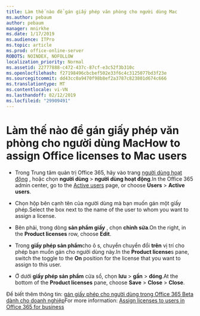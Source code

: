 ```yaml
---
title: Làm thế nào để gán giấy phép văn phòng cho người dùng Mac
ms.author: pebaum
author: pebaum
manager: mnirkhe
ms.date: 1/17/2019
ms.audience: ITPro
ms.topic: article
ms.prod: office-online-server
ROBOTS: NOINDEX, NOFOLLOW
localization_priority: Normal
ms.assetid: 22777888-c472-437c-87cf-e3c52f3b310c
ms.openlocfilehash: f27198496cbcbef502e33f6c4c3125077bd3f23e
ms.sourcegitcommit: dd43cc0a9470f98b8ef2a3787c823801d674c666
ms.translationtype: MT
ms.contentlocale: vi-VN
ms.lasthandoff: 02/12/2019
ms.locfileid: "29909491"
---
```

# <a name="how-to-assign-office-licenses-to-mac-users"></a><span data-ttu-id="5e2b0-102">Làm thế nào để gán giấy phép văn phòng cho người dùng Mac</span><span class="sxs-lookup"><span data-stu-id="5e2b0-102">How to assign Office licenses to Mac users</span></span>

- <span data-ttu-id="5e2b0-103">Trong Trung tâm quản trị Office 365, hãy vào trang [người dùng hoạt động](https://go.microsoft.com/fwlink/p/?linkid=834822) , hoặc chọn **người dùng** \> **người dùng hoạt động**.</span><span class="sxs-lookup"><span data-stu-id="5e2b0-103">In the Office 365 admin center, go to the [Active users](https://go.microsoft.com/fwlink/p/?linkid=834822) page, or choose **Users** \> **Active users**.</span></span>
    
- <span data-ttu-id="5e2b0-104">Chọn hộp bên cạnh tên của người dùng mà bạn muốn gán một giấy phép.</span><span class="sxs-lookup"><span data-stu-id="5e2b0-104">Select the box next to the name of the user to whom you want to assign a license.</span></span>
    
- <span data-ttu-id="5e2b0-105">Bên phải, trong dòng **sản phẩm giấy** , chọn **chỉnh sửa**.</span><span class="sxs-lookup"><span data-stu-id="5e2b0-105">On the right, in the **Product licenses** row, choose **Edit**.</span></span>
    
- <span data-ttu-id="5e2b0-106">Trong **giấy phép sản phẩm**cho ô s, chuyển chuyển đổi **trên** vị trí cho phép bạn muốn gán cho người dùng này.</span><span class="sxs-lookup"><span data-stu-id="5e2b0-106">In the **Product license**s pane, switch the toggle to the **On** position for the license that you want to assign to this user.</span></span> 
    
- <span data-ttu-id="5e2b0-107">Ở dưới **giấy phép sản phẩm** cửa sổ, chọn **lưu** \> **gần** \> **đóng**.</span><span class="sxs-lookup"><span data-stu-id="5e2b0-107">At the bottom of the **Product licenses** pane, choose **Save** \> **Close** \> **Close**.</span></span>
    
<span data-ttu-id="5e2b0-108">Để biết thêm thông tin: [gán giấy phép cho người dùng trong Office 365 Beta dành cho doanh nghiệp](https://docs.microsoft.com/office365/admin/subscriptions-and-billing/assign-licenses-to-users)</span><span class="sxs-lookup"><span data-stu-id="5e2b0-108">For more information: [Assign licenses to users in Office 365 for business](https://docs.microsoft.com/office365/admin/subscriptions-and-billing/assign-licenses-to-users)</span></span>
  

